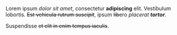 Lorem ipsum *dolor sit amet*, consectetur **adipiscing** elit.
Vestibulum lobortis. ~~Est vehicula rutrum *suscipit*~~, ipsum ~~lib~~ero *placerat **tortor***.
     
      
Suspendisse ~~et elit in enim tempus iaculis~~.